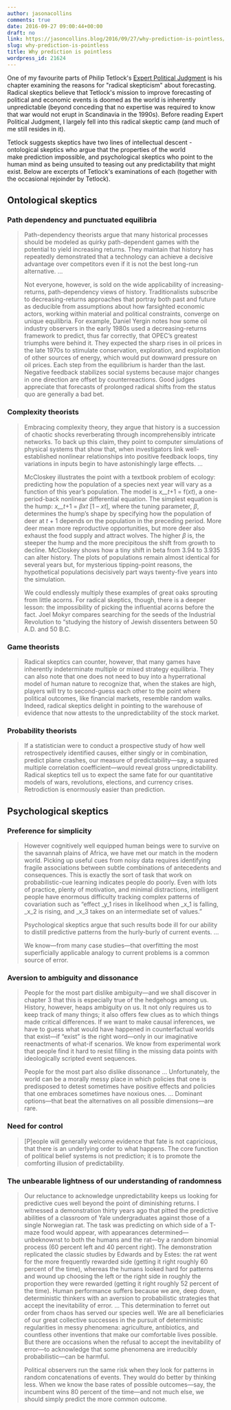 ```yaml
---
author: jasonacollins
comments: true
date: 2016-09-27 09:00:44+00:00
draft: no
link: https://jasoncollins.blog/2016/09/27/why-prediction-is-pointless/
slug: why-prediction-is-pointless
title: Why prediction is pointless
wordpress_id: 21624
---
```


One of my favourite parts of Philip Tetlock's [Expert Political Judgment](https://jasoncollins.blog/2016/08/25/tetlocks-expert-political-judgment-how-good-is-it-how-can-we-know/) is his chapter examining the reasons for "radical skepticism" about forecasting. Radical skeptics believe that Tetlock's mission to improve forecasting of political and economic events is doomed as the world is inherently unpredictable (beyond conceding that no expertise was required to know that war would not erupt in Scandinavia in the 1990s). Before reading Expert Political Judgment, I largely fell into this radical skeptic camp (and much of me still resides in it).

Tetlock suggests skeptics have two lines of intellectual descent - ontological skeptics who argue that the properties of the world make prediction impossible, and psychological skeptics who point to the human mind as being unsuited to teasing out any predictability that might exist. Below are excerpts of Tetlock's examinations of each (together with the occasional rejoinder by Tetlock).

## Ontological skeptics

### Path dependency and punctuated equilibria

>Path-dependency theorists argue that many historical processes should be modeled as quirky path-dependent games with the potential to yield increasing returns. They maintain that history has repeatedly demonstrated that a technology can achieve a decisive advantage over competitors even if it is not the best long-run alternative. ...
>
>Not everyone, however, is sold on the wide applicability of increasing-returns, path-dependency views of history. Traditionalists subscribe to decreasing-returns approaches that portray both past and future as deducible from assumptions about how farsighted economic actors, working within material and political constraints, converge on unique equilibria. For example, Daniel Yergin notes how some oil industry observers in the early 1980s used a decreasing-returns framework to predict, thus far correctly, that OPEC’s greatest triumphs were behind it. They expected the sharp rises in oil prices in the late 1970s to stimulate conservation, exploration, and exploitation of other sources of energy, which would put downward pressure on oil prices. Each step from the equilibrium is harder than the last. Negative feedback stabilizes social systems because major changes in one direction are offset by counterreactions. Good judges appreciate that forecasts of prolonged radical shifts from the status quo are generally a bad bet.

### Complexity theorists

>Embracing complexity theory, they argue that history is a succession of chaotic shocks reverberating through incomprehensibly intricate networks. To back up this claim, they point to computer simulations of physical systems that show that, when investigators link well-established nonlinear relationships into positive feedback loops, tiny variations in inputs begin to have astonishingly large effects. ...
>
>McCloskey illustrates the point with a textbook problem of ecology: predicting how the population of a species next year will vary as a function of this year’s population. The model is _x__t_+1 = f(_xt_), a one-period-back nonlinear differential equation. The simplest equation is the hump: _x__t_+1 = _βxt_ [1 – _xt_], where the tuning parameter, _β_, determines the hump’s shape by specifying how the population of deer at _t_ + 1 depends on the population in the preceding period. More deer mean more reproductive opportunities, but more deer also exhaust the food supply and attract wolves. The higher _β_ is, the steeper the hump and the more precipitous the shift from growth to decline. McCloskey shows how a tiny shift in beta from 3.94 to 3.935 can alter history. The plots of populations remain almost identical for several years but, for mysterious tipping-point reasons, the hypothetical populations decisively part ways twenty-five years into the simulation.
>
>We could endlessly multiply these examples of great oaks sprouting from little acorns. For radical skeptics, though, there is a deeper lesson: the impossibility of picking the influential acorns before the fact. Joel Mokyr compares searching for the seeds of the Industrial Revolution to “studying the history of Jewish dissenters between 50 A.D. and 50 B.C.

### Game theorists

>Radical skeptics can counter, however, that many games have inherently indeterminate multiple or mixed strategy equilibria. They can also note that one does not need to buy into a hyperrational model of human nature to recognize that, when the stakes are high, players will try to second-guess each other to the point where political outcomes, like financial markets, resemble random walks. Indeed, radical skeptics delight in pointing to the warehouse of evidence that now attests to the unpredictability of the stock market.

### Probability theorists

>If a statistician were to conduct a prospective study of how well retrospectively identified causes, either singly or in combination, predict plane crashes, our measure of predictability—say, a squared multiple correlation coefficient—would reveal gross unpredictability. Radical skeptics tell us to expect the same fate for our quantitative models of wars, revolutions, elections, and currency crises. Retrodiction is enormously easier than prediction.

## Psychological skeptics

### Preference for simplicity

>However cognitively well equipped human beings were to survive on the savannah plains of Africa, we have met our match in the modern world. Picking up useful cues from noisy data requires identifying fragile associations between subtle combinations of antecedents and consequences. This is exactly the sort of task that work on probabilistic-cue learning indicates people do poorly. Even with lots of practice, plenty of motivation, and minimal distractions, intelligent people have enormous difficulty tracking complex patterns of covariation such as “effect _y_1 rises in likelihood when _x_1 is falling, _x_2 is rising, and _x_3 takes on an intermediate set of values.”
>
>Psychological skeptics argue that such results bode ill for our ability to distill predictive patterns from the hurly-burly of current events. ...
>
>We know—from many case studies—that overfitting the most superficially applicable analogy to current problems is a common source of error.

### Aversion to ambiguity and dissonance

>People for the most part dislike ambiguity—and we shall discover in chapter 3 that this is especially true of the hedgehogs among us. History, however, heaps ambiguity on us. It not only requires us to keep track of many things; it also offers few clues as to which things made critical differences. If we want to make causal inferences, we have to guess what would have happened in counterfactual worlds that exist—if “exist” is the right word—only in our imaginative reenactments of what-if scenarios. We know from experimental work that people find it hard to resist filling in the missing data points with ideologically scripted event sequences.
>
>People for the most part also dislike dissonance ... Unfortunately, the world can be a morally messy place in which policies that one is predisposed to detest sometimes have positive effects and policies that one embraces sometimes have noxious ones. ... Dominant options—that beat the alternatives on all possible dimensions—are rare.

### Need for control

>[P]eople will generally welcome evidence that fate is not capricious, that there is an underlying order to what happens. The core function of political belief systems is not prediction; it is to promote the comforting illusion of predictability.

### The unbearable lightness of our understanding of randomness

>Our reluctance to acknowledge unpredictability keeps us looking for predictive cues well beyond the point of diminishing returns. I witnessed a demonstration thirty years ago that pitted the predictive abilities of a classroom of Yale undergraduates against those of a single Norwegian rat. The task was predicting on which side of a T-maze food would appear, with appearances determined—unbeknownst to both the humans and the rat—by a random binomial process (60 percent left and 40 percent right). The demonstration replicated the classic studies by Edwards and by Estes: the rat went for the more frequently rewarded side (getting it right roughly 60 percent of the time), whereas the humans looked hard for patterns and wound up choosing the left or the right side in roughly the proportion they were rewarded (getting it right roughly 52 percent of the time). Human performance suffers because we are, deep down, deterministic thinkers with an aversion to probabilistic strategies that accept the inevitability of error. ... This determination to ferret out order from chaos has served our species well. We are all beneficiaries of our great collective successes in the pursuit of deterministic regularities in messy phenomena: agriculture, antibiotics, and countless other inventions that make our comfortable lives possible. But there are occasions when the refusal to accept the inevitability of error—to acknowledge that some phenomena are irreducibly probabilistic—can be harmful.
>
>Political observers run the same risk when they look for patterns in random concatenations of events. They would do better by thinking less. When we know the base rates of possible outcomes—say, the incumbent wins 80 percent of the time—and not much else, we should simply predict the more common outcome.
